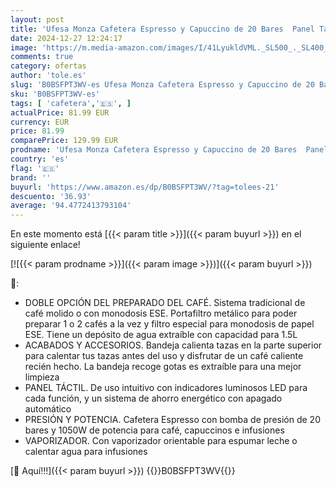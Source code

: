 ```yaml
---
layout: post
title: 'Ufesa Monza Cafetera Espresso y Capuccino de 20 Bares  Panel Táctil Digital  Vaporizador Orientable  Café Molido o Monodosis ESE  Función Calienta Tazas  1050W  Depósito 1.5L'
date: 2024-12-27 12:24:17
image: 'https://m.media-amazon.com/images/I/41LyukldVML._SL500_._SL400_.jpg'
comments: true
category: ofertas
author: 'tole.es'
slug: 'B0BSFPT3WV-es Ufesa Monza Cafetera Espresso y Capuccino de 20 Bares...'
sku: 'B0BSFPT3WV-es'
tags: [ 'cafetera','🇪🇸', ]
actualPrice: 81.99 EUR
currency: EUR
price: 81.99
comparePrice: 129.99 EUR
prodname: 'Ufesa Monza Cafetera Espresso y Capuccino de 20 Bares  Panel Táctil Digital  Vaporizador Orientable  Café Molido o Monodosis ESE  Función Calienta Tazas  1050W  Depósito 1.5L'
country: 'es'
flag: '🇪🇸'
brand: ''
buyurl: 'https://www.amazon.es/dp/B0BSFPT3WV/?tag=tolees-21'
descuento: '36.93'
average: '94.4772413793104'
---
```


En este momento está [{{< param title >}}]({{< param buyurl >}}) en el siguiente enlace!

[![{{< param prodname >}}]({{< param image >}})]({{< param buyurl >}})

🔎:

- DOBLE OPCIÓN DEL PREPARADO DEL CAFÉ. Sistema tradicional de café molido o con monodosis ESE. Portafiltro metálico para poder preparar 1 o 2 cafés a la vez y filtro especial para monodosis de papel ESE. Tiene un depósito de agua extraíble con capacidad para 1.5L
- ACABADOS Y ACCESORIOS. Bandeja calienta tazas en la parte superior para calentar tus tazas antes del uso y disfrutar de un café caliente recién hecho. La bandeja recoge gotas es extraíble para una mejor limpieza
- PANEL TÁCTIL. De uso intuitivo con indicadores luminosos LED para cada función, y un sistema de ahorro energético con apagado automático
- PRESIÓN Y POTENCIA. Cafetera Espresso con bomba de presión de 20 bares y 1050W de potencia para café, capuccinos e infusiones
- VAPORIZADOR. Con vaporizador orientable para espumar leche o calentar agua para infusiones

[🛒 Aquí!!!]({{< param buyurl >}})
{{<world>}}B0BSFPT3WV{{</world>}}

